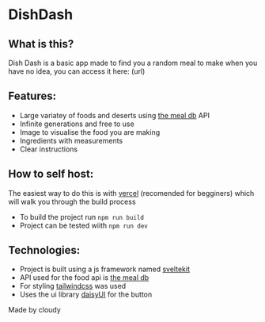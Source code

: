 # DishDash
## What is this?
Dish Dash is a basic app made to find you a random meal to make when you have no idea, you can access it here: (url)

## Features:
- Large variatey of foods and deserts using [the meal db](https://www.themealdb.com) API
- Infinite generations and free to use
- Image to visualise the food you are making 
- Ingredients with measurements
- Clear instructions

## How to self host: 
The easiest way to do this is with [vercel](https://vercel.com/) (recomended for begginers) which will walk you through the build process

- To build the project run `npm run build`
- Project can be tested wiith `npm run dev`


## Technologies:
- Project is built using a js framework named [sveltekit](https://svelte.dev/)
- API used for the food api is [the meal db](https://www.themealdb.com)
- For styling [tailwindcss](https://tailwindcss.com/) was used
- Uses the ui library [daisyUI](https://daisyui.com/) for the button

Made by cloudy